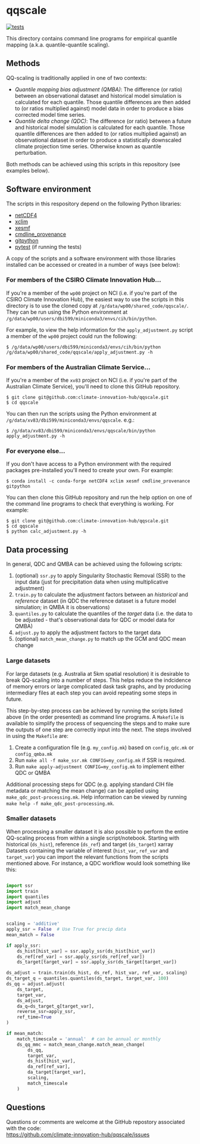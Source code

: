 # qqscale

[![tests](https://github.com/climate-innovation-hub/qqscale/actions/workflows/tests.yml/badge.svg)](https://github.com/climate-innovation-hub/qqscale/actions/workflows/tests.yml)

This directory contains command line programs for empirical quantile mapping (a.k.a. quantile-quantile scaling). 

## Methods

QQ-scaling is traditionally applied in one of two contexts:
- *Quantile mapping bias adjustment (QMBA)*:
  The difference (or ratio) between an observational dataset and historical model simulation is calculated for each quantile.
  Those quantile differences are then added to (or ratios multiplied against) model data
  in order to produce a bias corrected model time series.
- *Quantile delta change (QDC)*:
  The difference (or ratio) between a future and historical model simulation is calculated for each quantile.
  Those quantile differences are then added to (or ratios multiplied against) an observational dataset
  in order to produce a statistically downscaled climate projection time series.
  Otherwise known as quantile perturbation.

Both methods can be achieved using this scripts in this repository (see examples below).

## Software environment

The scripts in this respository depend on the following Python libraries:
  - [netCDF4](https://unidata.github.io/netcdf4-python/)
  - [xclim](https://xclim.readthedocs.io)
  - [xesmf](https://xesmf.readthedocs.io)
  - [cmdline_provenance](https://cmdline-provenance.readthedocs.io)
  - [gitpython](https://gitpython.readthedocs.io)
  - [pytest](https://docs.pytest.org) (if running the tests)

A copy of the scripts and a software environment with those libraries installed
can be accessed or created in a number of ways (see below):

### For members of the CSIRO Climate Innovation Hub...

If you're a member of the `wp00` project on NCI
(i.e. if you're part of the CSIRO Climate Innovation Hub),
the easiest way to use the scripts in this directory is to use the cloned copy at `/g/data/wp00/shared_code/qqscale/`.
They can be run using the Python environment at `/g/data/wp00/users/dbi599/miniconda3/envs/cih/bin/python`.

For example, to view the help information for the `apply_adjustment.py` script
a member of the `wp00` project could run the following:

```
$ /g/data/wp00/users/dbi599/miniconda3/envs/cih/bin/python /g/data/wp00/shared_code/qqscale/apply_adjustment.py -h
```

### For members of the Australian Climate Service...

If you're a member of the `xv83` project on NCI
(i.e. if you're part of the Australian Climate Service),
you'll need to clone this GitHub repository.

```
$ git clone git@github.com:climate-innovation-hub/qqscale.git
$ cd qqscale
```

You can then run the scripts using the Python environment at `/g/data/xv83/dbi599/miniconda3/envs/qqscale`. e.g.:

```
$ /g/data/xv83/dbi599/miniconda3/envs/qqscale/bin/python apply_adjustment.py -h
```

### For everyone else...

If you don't have access to a Python environment with the required packages
pre-installed you'll need to create your own.
For example:

```
$ conda install -c conda-forge netCDF4 xclim xesmf cmdline_provenance gitpython
```

You can then clone this GitHub repository and run the help option
on one of the command line programs to check that everything is working.
For example:

```
$ git clone git@github.com:climate-innovation-hub/qqscale.git
$ cd qqscale
$ python calc_adjustment.py -h
```

## Data processing
  
In general, QDC and QMBA can be achieved using the following scripts:
1. (optional) `ssr.py` to apply Singularity Stochastic Removal (SSR) to the input data
   (just for precipitation data when using multiplicative adjustment)
1. `train.py` to calculate the adjustment factors between an *historical* and *reference* dataset
   (in QDC the reference dataset is a future model simulation; in QMBA it is observations)
1. `quantiles.py` to calculate the quantiles of the *target* data
   (i.e. the data to be adjusted - that's observational data for QDC or model data for QMBA)
1. `adjust.py` to apply the adjustment factors to the target data
1. (optional) `match_mean_change.py` to match up the GCM and QDC mean change 

### Large datasets

For large datasets (e.g. Australia at 5km spatial resolution)
it is desirable to break QQ-scaling into a number of steps.
This helps reduce the indcidence of memory errors or large complicated dask task graphs,
and by producing intermediary files at each step you can avoid repeating some steps in future.

This step-by-step process can be achieved by running the scripts listed above
(in the order presented) as command line programs.
A `Makefile` is available to simplify the process of sequencing the steps
and to make sure the outputs of one step are correctly input into the next.
The steps involved in using the `Makefile` are:
1. Create a configuration file (e.g. `my_config.mk`) based on `config_qdc.mk` or `config_qmba.mk`
1. Run `make all -f make_ssr.mk CONFIG=my_config.mk` if SSR is required.
1. Run `make apply-adjustment CONFIG=my_config.mk` to implement either QDC or QMBA

Additional processing steps for QDC
(e.g. applying standard CIH file metadata or matching the mean change)
can be applied using `make_qdc_post-processing.mk`.
Help information can be viewed by running `make help -f make_qdc_post-processing.mk`.

### Smaller datasets

When processing a smaller dataset it is also possible to perform the entire QQ-scaling process
from within a single script/notebook.
Starting with historical (`ds_hist`), reference (`ds_ref`) and target (`ds_target`) xarray Datasets
containing the variable of interest (`hist_var`, `ref_var` and `target_var`)
you can import the relevant functions from the scripts mentioned above.
For instance,
a QDC workflow would look something like this:

```python

import ssr
import train
import quantiles
import adjust
import match_mean_change


scaling = 'additive'
apply_ssr = False  # Use True for precip data
mean_match = False

if apply_ssr:
    ds_hist[hist_var] = ssr.apply_ssr(ds_hist[hist_var])
    ds_ref[ref_var] = ssr.apply_ssr(ds_ref[ref_var])
    ds_target[target_var] = ssr.apply_ssr(ds_target[target_var])

ds_adjust = train.train(ds_hist, ds_ref, hist_var, ref_var, scaling)
ds_target_q = quantiles.quantiles(ds_target, target_var, 100)
ds_qq = adjust.adjust(
    ds_target,
    target_var,
    ds_adjust,
    da_q=ds_target_q[target_var],
    reverse_ssr=apply_ssr,
    ref_time=True
)

if mean_match:
    match_timescale = 'annual'  # can be annual or monthly   
    ds_qq_mmc = match_mean_change.match_mean_change(
        ds_qq,
        target_var,
        ds_hist[hist_var],
        da_ref[ref_var],
        da_target[target_var],
        scaling,
        match_timescale
    )
```

## Questions

Questions or comments are welcome at the GitHub repostory
associated with the code:  
https://github.com/climate-innovation-hub/qqscale/issues
